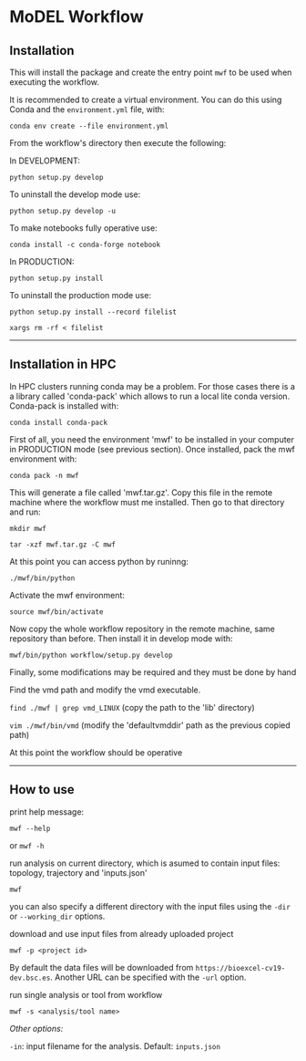 # MoDEL Workflow



## Installation

This will install the package and create the entry point `mwf` to be used when executing the workflow.

It is recommended to create a virtual environment. You can do this using Conda and the `environment.yml` file, with:

```conda env create --file environment.yml```

From the workflow's directory then execute the following:

In DEVELOPMENT:

```python setup.py develop```

To uninstall the develop mode use:

```python setup.py develop -u```

To make notebooks fully operative use:

```conda install -c conda-forge notebook```

In PRODUCTION:

```python setup.py install```

To uninstall the production mode use:

```python setup.py install --record filelist```

```xargs rm -rf < filelist```

---

## Installation in HPC

In HPC clusters running conda may be a problem.
For those cases there is a a library called 'conda-pack' which allows to run a local lite conda version.
Conda-pack is installed with:

```conda install conda-pack```

First of all, you need the environment 'mwf' to be installed in your computer in PRODUCTION mode (see previous section).
Once installed, pack the mwf environment with:

```conda pack -n mwf```

This will generate a file called 'mwf.tar.gz'. Copy this file in the remote machine where the workflow must me installed. Then go to that directory and run:

```mkdir mwf```

```tar -xzf mwf.tar.gz -C mwf```

At this point you can access python by runinng:

```./mwf/bin/python```

Activate the mwf environment:

```source mwf/bin/activate```

Now copy the whole workflow repository in the remote machine, same repository than before.
Then install it in develop mode with:

```mwf/bin/python workflow/setup.py develop```

Finally, some modifications may be required and they must be done by hand

Find the vmd path and modify the vmd executable.

```find ./mwf | grep vmd_LINUX``` (copy the path to the 'lib' directory)

```vim ./mwf/bin/vmd``` (modify the 'defaultvmddir' path as the previous copied path)

At this point the workflow should be operative

---

## How to use

print help message:

```mwf --help```

or  ```mwf -h```

run analysis on current directory, which is asumed to contain input files: topology, trajectory and 'inputs.json'

```mwf```

you can also specify a different directory with the input files using the `-dir` or `--working_dir` options.

download and use input files from already uploaded project

```mwf -p <project id>```

By default the data files will be downloaded from `https://bioexcel-cv19-dev.bsc.es`. Another URL can be specified with the `-url` option.

run single analysis or tool from workflow

```mwf -s <analysis/tool name>```

_Other options:_

`-in`: input filename for the analysis. Default: `inputs.json`

